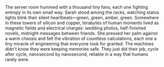 The server room hummed with a thousand tiny fans, each one fighting entropy in its own small way. Sarah stood among the racks, watching status lights blink their silent heartbeats—green, green, amber, green. Somewhere in these towers of silicon and copper, terabytes of human moments lived as magnetic fields and electrical charges: wedding photos, half-finished novels, midnight messages between friends. She pressed her palm against a warm chassis and felt the vibration of countless calculations, each one a tiny miracle of engineering that everyone took for granted. The machines didn't know they were keeping memories safe. They just did their job, cycle after cycle, nanosecond by nanosecond, reliable in a way that humans rarely were.